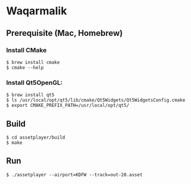 # Waqarmalik

## Prerequisite (Mac, Homebrew)

### Install CMake

    $ brew install cmake
    $ cmake --help

### Install Qt5OpenGL:

    $ brew install qt5
    $ ls /usr/local/opt/qt5/lib/cmake/Qt5Widgets/Qt5WidgetsConfig.cmake
    $ export CMAKE_PREFIX_PATH=/usr/local/opt/qt5/

## Build

    $ cd assetplayer/build
    $ make

## Run

    $ ./assetplayer --airport=KDFW --track=out-20.asset

